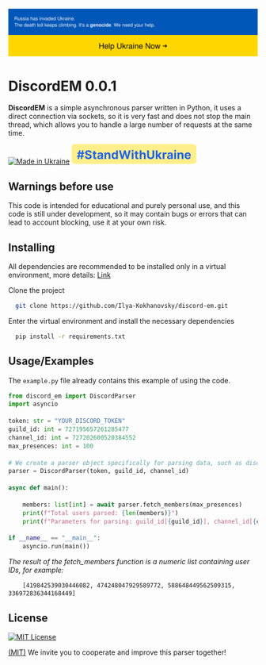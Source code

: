 
[![Stand With Ukraine](https://raw.githubusercontent.com/vshymanskyy/StandWithUkraine/main/banner2-direct.svg)](https://vshymanskyy.github.io/StandWithUkraine/)


# DiscordEM 0.0.1
**DiscordEM** is a simple asynchronous parser written in Python, it uses a direct connection via sockets, so it is very fast and does not stop the main thread, which allows you to handle a large number of requests at the same time.

[![Made in Ukraine](https://img.shields.io/badge/made_in-ukraine-ffd700.svg?labelColor=0057b7)](https://stand-with-ukraine.pp.ua)
[![StandWithUkraine](https://raw.githubusercontent.com/vshymanskyy/StandWithUkraine/main/badges/StandWithUkraine.svg)](https://github.com/vshymanskyy/StandWithUkraine/blob/main/docs/README.md)

## Warnings before use

This code is intended for educational and purely personal use, and this code is still under development, so it may contain bugs or errors that can lead to account blocking, use it at your own risk.


## Installing

All dependencies are recommended to be installed only in a virtual environment, more details: [Link](https://docs.python.org/3/library/venv.html)

Clone the project

```bash
  git clone https://github.com/Ilya-Kokhanovsky/discord-em.git
```

Enter the virtual environment and install the necessary dependencies

```bash
  pip install -r requirements.txt
```


## Usage/Examples

The `example.py` file already contains this example of using the code.

```python
from discord_em import DiscordParser
import asyncio

token: str = "YOUR_DISCORD_TOKEN"
guild_id: int = 727195657261285477
channel_id: int = 727202600520384552
max_presences: int = 100

# We create a parser object specifically for parsing data, such as discord server members.
parser = DiscordParser(token, guild_id, channel_id)

async def main():

    members: list[int] = await parser.fetch_members(max_presences)
    print(f"Total users parsed: {len(members)}")
    print(f"Parameters for parsing: guild_id[{guild_id}], channel_id[{channel_id}]")

if __name__ == "__main__":
    asyncio.run(main())
```

*The result of the fetch_members function is a numeric list containing user IDs, for example:*

```
    [419842539030446082, 474248047929589772, 588648449562509315, 336972836344168449]
```
## License

[![MIT License](https://img.shields.io/badge/License-MIT-green.svg)](https://choosealicense.com/licenses/mit/)

[(MIT)](https://choosealicense.com/licenses/mit/)
We invite you to cooperate and improve this parser together!


